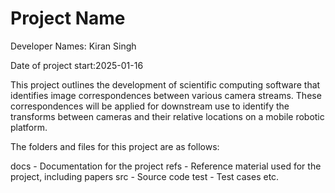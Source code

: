 # Project Name

Developer Names: Kiran Singh

Date of project start:2025-01-16

This project outlines the development of scientific computing software that identifies image correspondences between various camera streams. These correspondences will be applied for downstream use to identify the transforms between cameras and their relative locations on a mobile robotic platform.

The folders and files for this project are as follows:

docs - Documentation for the project
refs - Reference material used for the project, including papers
src - Source code
test - Test cases
etc.
